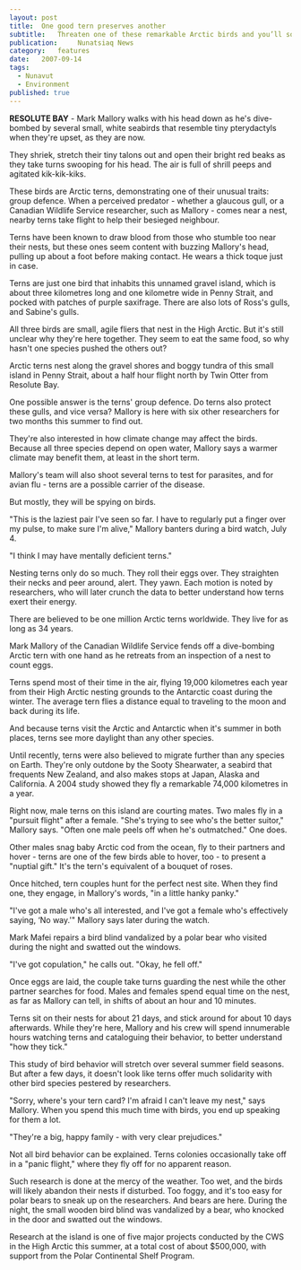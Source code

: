 ```yaml
---
layout:	post
title:	One good tern preserves another
subtitle:	Threaten one of these remarkable Arctic birds and you’ll soon be attacked by a bunch of its mates
publication:     Nunatsiaq News
category:	features
date:	2007-09-14
tags: 
  - Nunavut
  - Environment
published: true
---
```


**RESOLUTE BAY** - Mark Mallory walks with his head down as he's dive-bombed by several small, white seabirds that resemble tiny pterydactyls when they're upset, as they are now.

They shriek, stretch their tiny talons out and open their bright red beaks as they take turns swooping for his head. The air is full of shrill peeps and agitated kik-kik-kiks.

These birds are Arctic terns, demonstrating one of their unusual traits: group defence. When a perceived predator - whether a glaucous gull, or a Canadian Wildlife Service researcher, such as Mallory - comes near a nest, nearby terns take flight to help their besieged neighbour. <!-- BREAK -->

Terns have been known to draw blood from those who stumble too near their nests, but these ones seem content with buzzing Mallory's head, pulling up about a foot before making contact. He wears a thick toque just in case.

Terns are just one bird that inhabits this unnamed gravel island, which is about three kilometres long and one kilometre wide in Penny Strait, and pocked with patches of purple saxifrage. There are also lots of Ross's gulls, and Sabine's gulls.

All three birds are small, agile fliers that nest in the High Arctic. But it's still unclear why they're here together. They seem to eat the same food, so why hasn't one species pushed the others out?

Arctic terns nest along the gravel shores and boggy tundra of this small island in Penny Strait, about a half hour flight north by Twin Otter from Resolute Bay.


One possible answer is the terns' group defence. Do terns also protect these gulls, and vice versa? Mallory is here with six other researchers for two months this summer to find out.

They're also interested in how climate change may affect the birds. Because all three species depend on open water, Mallory says a warmer climate may benefit them, at least in the short term.

Mallory's team will also shoot several terns to test for parasites, and for avian flu - terns are a possible carrier of the disease.

But mostly, they will be spying on birds.

"This is the laziest pair I've seen so far. I have to regularly put a finger over my pulse, to make sure I'm alive," Mallory banters during a bird watch, July 4.

"I think I may have mentally deficient terns."

Nesting terns only do so much. They roll their eggs over. They straighten their necks and peer around, alert. They yawn. Each motion is noted by researchers, who will later crunch the data to better understand how terns exert their energy.

There are believed to be one million Arctic terns worldwide. They live for as long as 34 years.

Mark Mallory of the Canadian Wildlife Service fends off a dive-bombing Arctic tern with one hand as he retreats from an inspection of a nest to count eggs.


Terns spend most of their time in the air, flying 19,000 kilometres each year from their High Arctic nesting grounds to the Antarctic coast during the winter. The average tern flies a distance equal to traveling to the moon and back during its life.

And because terns visit the Arctic and Antarctic when it's summer in both places, terns see more daylight than any other species.

Until recently, terns were also believed to migrate further than any species on Earth. They're only outdone by the Sooty Shearwater, a seabird that frequents New Zealand, and also makes stops at Japan, Alaska and California. A 2004 study showed they fly a remarkable 74,000 kilometres in a year.

Right now, male terns on this island are courting mates. Two males fly in a "pursuit flight" after a female. "She's trying to see who's the better suitor," Mallory says. "Often one male peels off when he's outmatched." One does.

Other males snag baby Arctic cod from the ocean, fly to their partners and hover - terns are one of the few birds able to hover, too - to present a "nuptial gift." It's the tern's equivalent of a bouquet of roses.

Once hitched, tern couples hunt for the perfect nest site. When they find one, they engage, in Mallory's words, "in a little hanky panky."

"I've got a male who's all interested, and I've got a female who's effectively saying, ‘No way.'" Mallory says later during the watch.

Mark Mafei repairs a bird blind vandalized by a polar bear who visited during the night and swatted out the windows.


"I've got copulation," he calls out. "Okay, he fell off."

Once eggs are laid, the couple take turns guarding the nest while the other partner searches for food. Males and females spend equal time on the nest, as far as Mallory can tell, in shifts of about an hour and 10 minutes.

Terns sit on their nests for about 21 days, and stick around for about 10 days afterwards. While they're here, Mallory and his crew will spend innumerable hours watching terns and cataloguing their behavior, to better understand "how they tick."

This study of bird behavior will stretch over several summer field seasons. But after a few days, it doesn't look like terns offer much solidarity with other bird species pestered by researchers.

"Sorry, where's your tern card? I'm afraid I can't leave my nest," says Mallory. When you spend this much time with birds, you end up speaking for them a lot.

"They're a big, happy family - with very clear prejudices."

Not all bird behavior can be explained. Terns colonies occasionally take off in a "panic flight," where they fly off for no apparent reason.

Such research is done at the mercy of the weather. Too wet, and the birds will likely abandon their nests if disturbed. Too foggy, and it's too easy for polar bears to sneak up on the researchers. And bears are here. During the night, the small wooden bird blind was vandalized by a bear, who knocked in the door and swatted out the windows.

Research at the island is one of five major projects conducted by the CWS in the High Arctic this summer, at a total cost of about $500,000, with support from the Polar Continental Shelf Program.